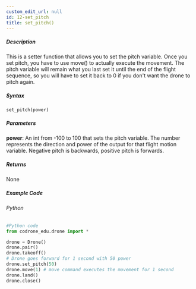 ```yaml
---
custom_edit_url: null
id: 12-set_pitch
title: set_pitch()
---
```


##### Description

This is a setter function that allows you to set the pitch variable. Once you set pitch, you have to use move() to actually execute the movement. 
The pitch variable will remain what you last set it until the end of the flight sequence, so you will have to set it back to 0 if you don't want the drone to pitch again.

##### Syntax
```set_pitch(power)```

##### Parameters

**power**: An int from -100 to 100 that sets the pitch variable. The number represents the direction and power of the output for that flight motion variable. 
Negative pitch is backwards, positive pitch is forwards.

##### Returns

None

##### Example Code
###### Python
```python
#Python code
from codrone_edu.drone import *

drone = Drone()
drone.pair()
drone.takeoff()
# Drone goes forward for 1 second with 50 power
drone.set_pitch(50)
drone.move(1) # move command executes the movement for 1 second
drone.land()
drone.close()
```